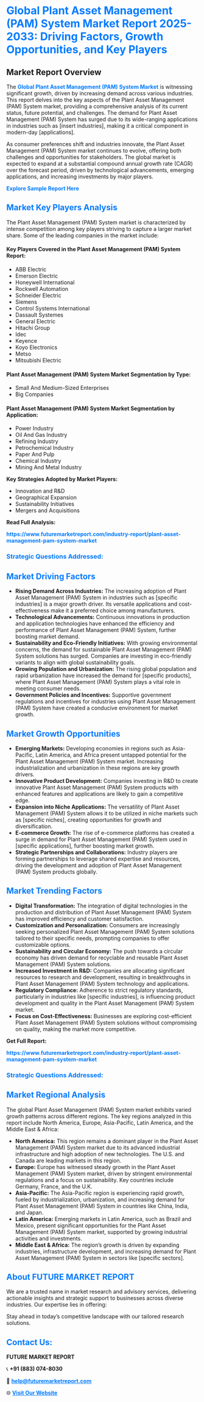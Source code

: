 <h1 style="color: #007BFF;">Global Plant Asset Management (PAM) System Market Report 2025-2033: Driving Factors, Growth Opportunities, and Key Players</h1>

<section id="overview">
<h2>Market Report Overview</h2>
<p>The <a href="https://www.futuremarketreport.com/industry-report/plant-asset-management-pam-system-market" style="color: #007BFF; text-decoration: none;"><strong>Global Plant Asset Management (PAM) System Market</strong></a> is witnessing significant growth, driven by increasing demand across various industries. This report delves into the key aspects of the Plant Asset Management (PAM) System market, providing a comprehensive analysis of its current status, future potential, and challenges. The demand for Plant Asset Management (PAM) System has surged due to its wide-ranging applications in industries such as [insert industries], making it a critical component in modern-day [applications].</p>
<p>As consumer preferences shift and industries innovate, the Plant Asset Management (PAM) System market continues to evolve, offering both challenges and opportunities for stakeholders. The global market is expected to expand at a substantial compound annual growth rate (CAGR) over the forecast period, driven by technological advancements, emerging applications, and increasing investments by major players.</p>
</section>

<section id="overview">
<p><a href="https://www.futuremarketreport.com/request-sample/reportId=50971" style="color: #007BFF; text-decoration: none;"><strong>Explore Sample Report Here</strong></a></p>
</section>

<section id="key-players">
<h2 style="color: #007BFF;">Market Key Players Analysis</h2>
<p>The Plant Asset Management (PAM) System market is characterized by intense competition among key players striving to capture a larger market share. Some of the leading companies in the market include:</p>
<h4>Key Players Covered in the Plant Asset Management (PAM) System Report:</h4>
<ul><li>ABB Electric</li><li>Emerson Electric</li><li>Honeywell International</li><li>Rockwell Automation</li><li>Schneider Electric</li><li>Siemens</li><li>Control Systems International</li><li>Dassault Systemes</li><li>General Electric</li><li>Hitachi Group</li><li>Idec</li><li>Keyence</li><li>Koyo Electronics</li><li>Metso</li><li>Mitsubishi Electric</li></ul>
<h4>Plant Asset Management (PAM) System Market Segmentation by Type:</h4>
<ul><li>Small And Medium-Sized Enterprises</li><li>Big Companies</li></ul>

<h4>Plant Asset Management (PAM) System Market Segmentation by Application:</h4>
<ul><li>Power Industry</li><li>Oil And Gas Industry</li><li>Refining Industry</li><li>Petrochemical Industry</li><li>Paper And Pulp</li><li>Chemical Industry</li><li>Mining And Metal Industry</li></ul>
<p><strong>Key Strategies Adopted by Market Players:</strong></p>
<ul>
<li>Innovation and R&D</li>
<li>Geographical Expansion</li>
<li>Sustainability Initiatives</li>
<li>Mergers and Acquisitions</li>
</ul>
</section>

<section>
<p><strong>Read Full Analysis: </strong></p><a href="https://www.futuremarketreport.com/industry-report/plant-asset-management-pam-system-market" style="color: #007BFF; text-decoration: none;"><strong>https://www.futuremarketreport.com/industry-report/plant-asset-management-pam-system-market</strong></a>
<h3 style="color: #007BFF;">Strategic Questions Addressed:</h3>
</section>

<section id="driving-factors">
<h2 style="color: #007BFF;">Market Driving Factors</h2>
<ul>
<li><strong>Rising Demand Across Industries:</strong> The increasing adoption of Plant Asset Management (PAM) System in industries such as [specific industries] is a major growth driver. Its versatile applications and cost-effectiveness make it a preferred choice among manufacturers.</li>
<li><strong>Technological Advancements:</strong> Continuous innovations in production and application technologies have enhanced the efficiency and performance of Plant Asset Management (PAM) System, further boosting market demand.</li>
<li><strong>Sustainability and Eco-Friendly Initiatives:</strong> With growing environmental concerns, the demand for sustainable Plant Asset Management (PAM) System solutions has surged. Companies are investing in eco-friendly variants to align with global sustainability goals.</li>
<li><strong>Growing Population and Urbanization:</strong> The rising global population and rapid urbanization have increased the demand for [specific products], where Plant Asset Management (PAM) System plays a vital role in meeting consumer needs.</li>
<li><strong>Government Policies and Incentives:</strong> Supportive government regulations and incentives for industries using Plant Asset Management (PAM) System have created a conducive environment for market growth.</li>
</ul>
</section>

<section id="growth-opportunities">
<h2 style="color: #007BFF;">Market Growth Opportunities</h2>
<ul>
<li><strong>Emerging Markets:</strong> Developing economies in regions such as Asia-Pacific, Latin America, and Africa present untapped potential for the Plant Asset Management (PAM) System market. Increasing industrialization and urbanization in these regions are key growth drivers.</li>
<li><strong>Innovative Product Development:</strong> Companies investing in R&D to create innovative Plant Asset Management (PAM) System products with enhanced features and applications are likely to gain a competitive edge.</li>
<li><strong>Expansion into Niche Applications:</strong> The versatility of Plant Asset Management (PAM) System allows it to be utilized in niche markets such as [specific niches], creating opportunities for growth and diversification.</li>
<li><strong>E-commerce Growth:</strong> The rise of e-commerce platforms has created a surge in demand for Plant Asset Management (PAM) System used in [specific applications], further boosting market growth.</li>
<li><strong>Strategic Partnerships and Collaborations:</strong> Industry players are forming partnerships to leverage shared expertise and resources, driving the development and adoption of Plant Asset Management (PAM) System products globally.</li>
</ul>
</section>

<section id="trending-factors">
<h2 style="color: #007BFF;">Market Trending Factors</h2>
<ul>
<li><strong>Digital Transformation:</strong> The integration of digital technologies in the production and distribution of Plant Asset Management (PAM) System has improved efficiency and customer satisfaction.</li>
<li><strong>Customization and Personalization:</strong> Consumers are increasingly seeking personalized Plant Asset Management (PAM) System solutions tailored to their specific needs, prompting companies to offer customizable options.</li>
<li><strong>Sustainability and Circular Economy:</strong> The push towards a circular economy has driven demand for recyclable and reusable Plant Asset Management (PAM) System solutions.</li>
<li><strong>Increased Investment in R&D:</strong> Companies are allocating significant resources to research and development, resulting in breakthroughs in Plant Asset Management (PAM) System technology and applications.</li>
<li><strong>Regulatory Compliance:</strong> Adherence to strict regulatory standards, particularly in industries like [specific industries], is influencing product development and quality in the Plant Asset Management (PAM) System market.</li>
<li><strong>Focus on Cost-Effectiveness:</strong> Businesses are exploring cost-efficient Plant Asset Management (PAM) System solutions without compromising on quality, making the market more competitive.</li>
</ul>
</section>

<section>
<p><strong>Get Full Report: </strong></p><a href="https://www.futuremarketreport.com/industry-report/plant-asset-management-pam-system-market" style="color: #007BFF; text-decoration: none;"><strong>https://www.futuremarketreport.com/industry-report/plant-asset-management-pam-system-market</strong></a>
<h3 style="color: #007BFF;">Strategic Questions Addressed:</h3>
</section>


<section id="regional-analysis">
<h2 style="color: #007BFF;">Market Regional Analysis</h2>
<p>The global Plant Asset Management (PAM) System market exhibits varied growth patterns across different regions. The key regions analyzed in this report include North America, Europe, Asia-Pacific, Latin America, and the Middle East & Africa:</p>
<ul>
<li><strong>North America:</strong> This region remains a dominant player in the Plant Asset Management (PAM) System market due to its advanced industrial infrastructure and high adoption of new technologies. The U.S. and Canada are leading markets in this region.</li>
<li><strong>Europe:</strong> Europe has witnessed steady growth in the Plant Asset Management (PAM) System market, driven by stringent environmental regulations and a focus on sustainability. Key countries include Germany, France, and the U.K.</li>
<li><strong>Asia-Pacific:</strong> The Asia-Pacific region is experiencing rapid growth, fueled by industrialization, urbanization, and increasing demand for Plant Asset Management (PAM) System in countries like China, India, and Japan.</li>
<li><strong>Latin America:</strong> Emerging markets in Latin America, such as Brazil and Mexico, present significant opportunities for the Plant Asset Management (PAM) System market, supported by growing industrial activities and investments.</li>
<li><strong>Middle East & Africa:</strong> The region’s growth is driven by expanding industries, infrastructure development, and increasing demand for Plant Asset Management (PAM) System in sectors like [specific sectors].</li>
</ul>
</section>

<footer>
<h2 style="color: #007BFF;">About FUTURE MARKET REPORT</h2>
<p>We are a trusted name in market research and advisory services, delivering actionable insights and strategic support to businesses across diverse industries. Our expertise lies in offering:</p>

<p>Stay ahead in today’s competitive landscape with our tailored research solutions.</p>

<h2 style="color: #007BFF;">Contact Us:</h2>
<p><strong>FUTURE MARKET REPORT</strong></p>
<p>📞 <strong>+91 (883) 074-8030</strong></p>
<p>📧 <strong><a href="mailto:help@futuremarketreport.com" style="color: #007BFF;">help@futuremarketreport.com</a></strong></p>
<p>🌐 <strong><a href="https://www.futuremarketreport.com/" style="color: #007BFF;">Visit Our Website</a></strong></p>
</footer>